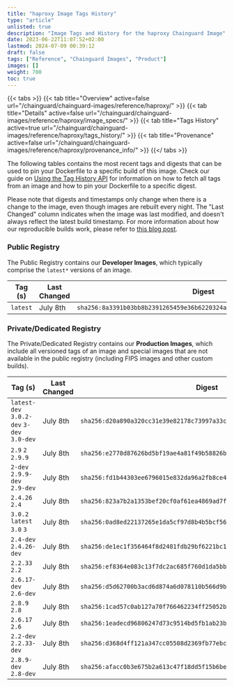 ```yaml
---
title: "haproxy Image Tags History"
type: "article"
unlisted: true
description: "Image Tags and History for the haproxy Chainguard Image"
date: 2023-06-22T11:07:52+02:00
lastmod: 2024-07-09 00:39:12
draft: false
tags: ["Reference", "Chainguard Images", "Product"]
images: []
weight: 700
toc: true
---
```


{{< tabs >}}
{{< tab title="Overview" active=false url="/chainguard/chainguard-images/reference/haproxy/" >}}
{{< tab title="Details" active=false url="/chainguard/chainguard-images/reference/haproxy/image_specs/" >}}
{{< tab title="Tags History" active=true url="/chainguard/chainguard-images/reference/haproxy/tags_history/" >}}
{{< tab title="Provenance" active=false url="/chainguard/chainguard-images/reference/haproxy/provenance_info/" >}}
{{</ tabs >}}

The following tables contains the most recent tags and digests that can be used to pin your Dockerfile to a specific build of this image. Check our guide on [Using the Tag History API](/chainguard/chainguard-images/using-the-tag-history-api/) for information on how to fetch all tags from an image and how to pin your Dockerfile to a specific digest.

Please note that digests and timestamps only change when there is a change to the image, even though images are rebuilt every night. The "Last Changed" column indicates when the image was last modified, and doesn't always reflect the latest build timestamp. For more information about how our reproducible builds work, please refer to [this blog post](https://www.chainguard.dev/unchained/reproducing-chainguards-reproducible-image-builds).

### Public Registry
The Public Registry contains our **Developer Images**, which typically comprise the `latest*` versions of an image.

| Tag (s)   | Last Changed | Digest                                                                    |
|-----------|--------------|---------------------------------------------------------------------------|
|  `latest` | July 8th     | `sha256:8a3391b03bb8b2391265459e36b6220324a551992af79b04b5a053eca1aff9b1` |


### Private/Dedicated Registry
The Private/Dedicated Registry contains our **Production Images**, which include all versioned tags of an image and special images that are not available in the public registry (including FIPS images and other custom builds).

| Tag (s)                                     | Last Changed | Digest                                                                    |
|---------------------------------------------|--------------|---------------------------------------------------------------------------|
|  `latest-dev` `3.0.2-dev` `3-dev` `3.0-dev` | July 8th     | `sha256:d20a890a320cc31e39e82178c73997a33c95296ec220c2a06aba59beda035981` |
|  `2.9` `2` `2.9.9`                          | July 8th     | `sha256:e2778d87626bd5bf19ae4a81f49b58826b0c28e9105a23aa66b622491a3c915f` |
|  `2-dev` `2.9.9-dev` `2.9-dev`              | July 8th     | `sha256:fd1b44303ee6796015e832da96a2fb8ce4a0806c5d06323746d056cbb9c13bd6` |
|  `2.4.26` `2.4`                             | July 8th     | `sha256:823a7b2a1353bef20cf0af61ea4869ad7f000e94b6cba4aa18b9a8426a8eb260` |
|  `3.0.2` `latest` `3.0` `3`                 | July 8th     | `sha256:0ad8ed22137265e1da5cf97d8b4b5bcf5632504dd54384d0b2bc65e1c0e32168` |
|  `2.4-dev` `2.4.26-dev`                     | July 8th     | `sha256:de1ec1f356464f8d2481fdb29bf6221bc1cca4585ac06f951af58f4ee332f208` |
|  `2.2.33` `2.2`                             | July 8th     | `sha256:ef8364e083c13f7dc2ac685f760d1da5bb439eaf581cc7beb1039a741f31d433` |
|  `2.6.17-dev` `2.6-dev`                     | July 8th     | `sha256:d5d62700b3acd6d874a6d078110b566d9bf7fa42159df55d2cf89d52a69cc560` |
|  `2.8.9` `2.8`                              | July 8th     | `sha256:1cad57c0ab127a70f766462234ff25052b74672f11fcfa1fa2c9a3d87b2703da` |
|  `2.6.17` `2.6`                             | July 8th     | `sha256:1eadecd96806247d73c9514bd5fb1ab23b3ebd61a97356e9976070a29766c3a1` |
|  `2.2-dev` `2.2.33-dev`                     | July 8th     | `sha256:d368d4ff121a347cc05508d2369fb77ebc2b5bd9c89e5bb0c18beef349275544` |
|  `2.8.9-dev` `2.8-dev`                      | July 8th     | `sha256:afacc0b3e675b2a613c47f18dd5f15b6be644bed6876fefb3f7bf7c0d106bb6a` |

